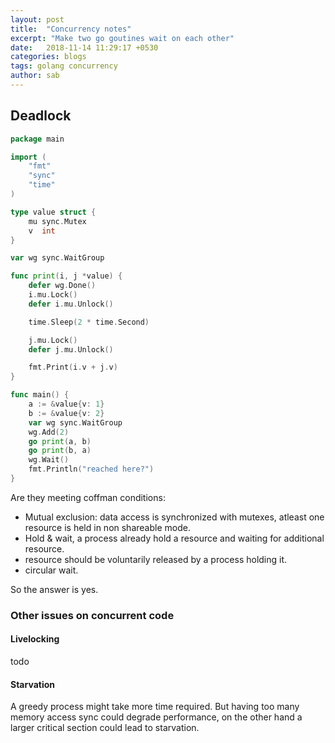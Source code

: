 ```yaml
---
layout: post
title:  "Concurrency notes"
excerpt: "Make two go goutines wait on each other"
date:   2018-11-14 11:29:17 +0530
categories: blogs
tags: golang concurrency
author: sab
---
```


## Deadlock


```go
package main

import (
	"fmt"
	"sync"
	"time"
)

type value struct {
	mu sync.Mutex
	v  int
}

var wg sync.WaitGroup

func print(i, j *value) {
	defer wg.Done()
	i.mu.Lock()
	defer i.mu.Unlock()

	time.Sleep(2 * time.Second)

	j.mu.Lock()
	defer j.mu.Unlock()

	fmt.Print(i.v + j.v)
}

func main() {
	a := &value{v: 1}
	b := &value{v: 2}
	var wg sync.WaitGroup
	wg.Add(2)
	go print(a, b)
	go print(b, a)
	wg.Wait()
	fmt.Println("reached here?")
}
```

Are they meeting coffman conditions:
- Mutual exclusion: data access is synchronized with mutexes, atleast one resource is held in non shareable mode.
- Hold & wait, a process already hold a resource and waiting for additional resource.
- resource should be voluntarily released by a process holding it.
- circular wait.

So the answer is yes.

### Other issues on concurrent code

#### Livelocking
todo

#### Starvation
A greedy process might take more time required. But
having too many memory access sync could degrade performance, on the
other hand a larger critical section could lead to starvation.
